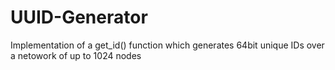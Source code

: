 # UUID-Generator
Implementation of a get_id() function which generates 64bit unique IDs over a netowork of up to 1024 nodes
